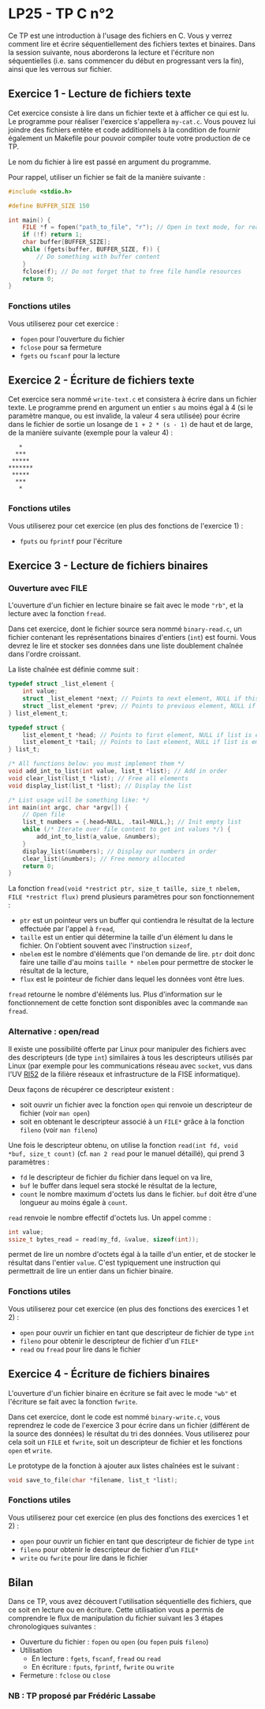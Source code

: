 # LP25 - TP C n°2

Ce TP est une introduction à l'usage des fichiers en C. Vous y verrez comment lire et écrire séquentiellement des fichiers textes et binaires. Dans la session suivante, nous aborderons la lecture et l'écriture non séquentielles (i.e. sans commencer du début en progressant vers la fin), ainsi que les verrous sur fichier.

## Exercice 1 - Lecture de fichiers texte

Cet exercice consiste à lire dans un fichier texte et à afficher ce qui est lu. Le programme pour réaliser l'exercice s'appellera `my-cat.c`. Vous pouvez lui joindre des fichiers entête et code additionnels à la condition de fournir également un Makefile pour pouvoir compiler toute votre production de ce TP.

Le nom du fichier à lire est passé en argument du programme.

Pour rappel, utiliser un fichier se fait de la manière suivante :

```c
#include <stdio.h>

#define BUFFER_SIZE 150

int main() {
	FILE *f = fopen("path_to_file", "r"); // Open in text mode, for reading
	if (!f) return 1;
	char buffer[BUFFER_SIZE];
	while (fgets(buffer, BUFFER_SIZE, f)) {
		// Do something with buffer content
	}
	fclose(f); // Do not forget that to free file handle resources
	return 0;
}
```

### Fonctions utiles

Vous utiliserez pour cet exercice :

- `fopen` pour l'ouverture du fichier
- `fclose` pour sa fermeture
- `fgets` ou `fscanf` pour la lecture

## Exercice 2 - Écriture de fichiers texte

Cet exercice sera nommé `write-text.c` et consistera à écrire dans un fichier texte. Le programme prend en argument un entier `s` au moins égal à 4 (si le paramètre manque, ou est invalide, la valeur 4 sera utilisée) pour écrire dans le fichier de sortie un losange de `1 + 2 * (s - 1)` de haut et de large, de la manière suivante (exemple pour la valeur 4) :

```text
   *
  ***
 *****
*******
 *****
  ***
   *
```

### Fonctions utiles

Vous utiliserez pour cet exercice (en plus des fonctions de l'exercice 1) :

- `fputs` ou `fprintf` pour l'écriture

## Exercice 3 - Lecture de fichiers binaires

### Ouverture avec FILE

L'ouverture d'un fichier en lecture binaire se fait avec le mode `"rb"`, et la lecture avec la fonction `fread`.

Dans cet exercice, dont le fichier source sera nommé `binary-read.c`, un fichier contenant les représentations binaires d'entiers (`int`) est fourni. Vous devrez le lire et stocker ses données dans une liste doublement chaînée dans l'ordre croissant.

La liste chaînée est définie comme suit :
```c
typedef struct _list_element {
	int value;
	struct _list_element *next; // Points to next element, NULL if this is the last one
	struct _list_element *prev; // Points to previous element, NULL if this is the first one
} list_element_t;

typedef struct {
	list_element_t *head; // Points to first element, NULL if list is empty
	list_element_t *tail; // Points to last element, NULL if list is empty
} list_t;

/* All functions below: you must implement them */
void add_int_to_list(int value, list_t *list); // Add in order
void clear_list(list_t *list); // Free all elements
void display_list(list_t *list); // Display the list

/* List usage will be something like: */
int main(int argc, char *argv[]) {
	// Open file
	list_t numbers = {.head=NULL, .tail=NULL,}; // Init empty list
	while (/* Iterate over file content to get int values */) {
		add_int_to_list(a_value, &numbers);
	}
	display_list(&numbers); // Display our numbers in order
	clear_list(&numbers); // Free memory allocated
	return 0;
}
```

La fonction `fread(void *restrict ptr, size_t taille, size_t nbelem, FILE *restrict flux)` prend plusieurs paramètres pour son fonctionnement :

- `ptr` est un pointeur vers un buffer qui contiendra le résultat de la lecture effectuée par l'appel à `fread`,
- `taille` est un entier qui détermine la taille d'un élément lu dans le fichier. On l'obtient souvent avec l'instruction `sizeof`,
- `nbelem` est le nombre d'éléments que l'on demande de lire. `ptr` doit donc faire une taille d'au moins `taille * nbelem` pour permettre de stocker le résultat de la lecture,
- `flux` est le pointeur de fichier dans lequel les données vont être lues.

`fread` retourne le nombre d'éléments lus. Plus d'information sur le fonctionnement de cette fonction sont disponibles avec la commande `man fread`.

### Alternative : open/read

Il existe une possibilité offerte par Linux pour manipuler des fichiers avec des descripteurs (de type `int`) similaires à tous les descripteurs utilisés par Linux (par exemple pour les communications réseau avec `socket`, vus dans l'UV [RI52](https://guideuv.utbm.fr/#!/Fr/2022/GI/RI52) de la filière réseaux et infrastructure de la FISE informatique).

Deux façons de récupérer ce descripteur existent :

- soit ouvrir un fichier avec la fonction `open` qui renvoie un descripteur de fichier (voir `man open`)
- soit en obtenant le descripteur associé à un `FILE*` grâce à la fonction `fileno` (voir `man fileno`)

Une fois le descripteur obtenu, on utilise la fonction `read(int fd, void *buf, size_t count)` (cf. `man 2 read` pour le manuel détaillé), qui prend 3 paramètres :

- `fd` le descripteur de fichier du fichier dans lequel on va lire,
- `buf` le buffer dans lequel sera stocké le résultat de la lecture,
- `count` le nombre maximum d'octets lus dans le fichier. `buf` doit être d'une longueur au moins égale à `count`.

`read` renvoie le nombre effectif d'octets lus. Un appel comme :

```c
int value;
ssize_t bytes_read = read(my_fd, &value, sizeof(int));
```
permet de lire un nombre d'octets égal à la taille d'un entier, et de stocker le résultat dans l'entier `value`. C'est typiquement une instruction qui permettrait de lire un entier dans un fichier binaire.

### Fonctions utiles

Vous utiliserez pour cet exercice (en plus des fonctions des exercices 1 et 2) :

- `open` pour ouvrir un fichier en tant que descripteur de fichier de type `int`
- `fileno` pour obtenir le descripteur de fichier d'un `FILE*`
- `read` ou `fread` pour lire dans le fichier

## Exercice 4 - Écriture de fichiers binaires

L'ouverture d'un fichier binaire en écriture se fait avec le mode `"wb"` et l'écriture se fait avec la fonction `fwrite`.

Dans cet exercice, dont le code est nommé `binary-write.c`, vous reprendrez le code de l'exercice 3 pour écrire dans un fichier (différent de la source des données) le résultat du tri des données. Vous utiliserez pour cela soit un `FILE` et `fwrite`, soit un descripteur de fichier et les fonctions `open` et `write`.

Le prototype de la fonction à ajouter aux listes chaînées est le suivant :
```c
void save_to_file(char *filename, list_t *list);
```

### Fonctions utiles

Vous utiliserez pour cet exercice (en plus des fonctions des exercices 1 et 2) :

- `open` pour ouvrir un fichier en tant que descripteur de fichier de type `int`
- `fileno` pour obtenir le descripteur de fichier d'un `FILE*`
- `write` ou `fwrite` pour lire dans le fichier

## Bilan

Dans ce TP, vous avez découvert l'utilisation séquentielle des fichiers, que ce soit en lecture ou en écriture. Cette utilisation vous a permis de comprendre le flux de manipulation du fichier suivant les 3 étapes chronologiques suivantes :

- Ouverture du fichier : `fopen` ou `open` (ou `fopen` puis `fileno`)
- Utilisation
	- En lecture : `fgets`, `fscanf`, `fread` ou `read`
	- En écriture : `fputs`, `fprintf`, `fwrite` ou `write`
- Fermeture : `fclose` ou `close`

### NB : TP proposé par Frédéric Lassabe 
